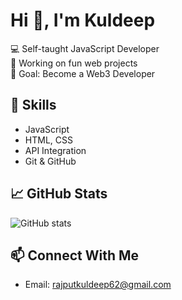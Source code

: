 # Hi 👋, I'm Kuldeep  
💻 Self-taught JavaScript Developer  
🚀 Working on fun web projects  
🎯 Goal: Become a Web3 Developer  

## 🔧 Skills
- JavaScript
- HTML, CSS
- API Integration
- Git & GitHub

## 📈 GitHub Stats
![GitHub stats](https://github-readme-stats.vercel.app/api?username=kuldeep-dev-stack&show_icons=true&theme=radical)

## 📫 Connect With Me
- Email: rajputkuldeep62@gmail.com
